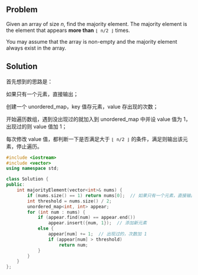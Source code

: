 ## Problem

Given an array of size *n*, find the majority element. The majority element is the element that appears **more than** `⌊ n/2 ⌋` times.

You may assume that the array is non-empty and the majority element always exist in the array.



## Solution

首先想到的思路是：

如果只有一个元素，直接输出；

创建一个 unordered_map，key 值存元素，value 存出现的次数；

开始遍历数组，遇到没出现过的就加入到 unordered_map 中并设 value 值为 1，出现过的则 value 值加 1；

每次修改 value 值，都判断一下是否满足大于 `⌊ n/2 ⌋` 的条件，满足则输出该元素，停止遍历。

```cpp
#include <iostream>
#include <vector>
using namespace std;

class Solution {
public:
    int majorityElement(vector<int>& nums) {
        if (nums.size() == 1) return nums[0];  // 如果只有一个元素，直接输出就行了
        int threshold = nums.size() / 2;
        unordered_map<int, int> appear;
        for (int num : nums) {
            if (appear.find(num) == appear.end()) 
                appear.insert({num, 1});  // 添加新元素
            else {
                appear[num] += 1;  // 出现过的，次数加 1 
                if (appear[num] > threshold)
                    return num;
            }
        }
    }
};
```

